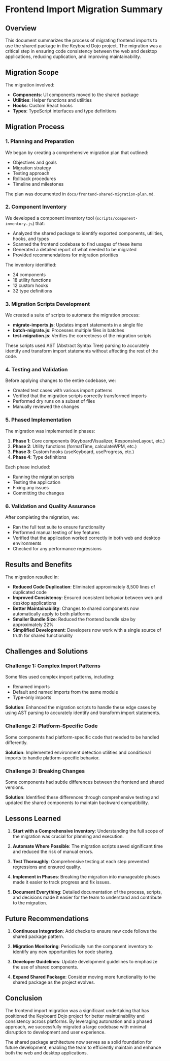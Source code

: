 # Frontend Import Migration Summary

## Overview

This document summarizes the process of migrating frontend imports to use the shared package in the Keyboard Dojo project. The migration was a critical step in ensuring code consistency between the web and desktop applications, reducing duplication, and improving maintainability.

## Migration Scope

The migration involved:

- **Components**: UI components moved to the shared package
- **Utilities**: Helper functions and utilities
- **Hooks**: Custom React hooks
- **Types**: TypeScript interfaces and type definitions

## Migration Process

### 1. Planning and Preparation

We began by creating a comprehensive migration plan that outlined:

- Objectives and goals
- Migration strategy
- Testing approach
- Rollback procedures
- Timeline and milestones

The plan was documented in `docs/frontend-shared-migration-plan.md`.

### 2. Component Inventory

We developed a component inventory tool (`scripts/component-inventory.js`) that:

- Analyzed the shared package to identify exported components, utilities, hooks, and types
- Scanned the frontend codebase to find usages of these items
- Generated a detailed report of what needed to be migrated
- Provided recommendations for migration priorities

The inventory identified:
- 24 components
- 18 utility functions
- 12 custom hooks
- 32 type definitions

### 3. Migration Scripts Development

We created a suite of scripts to automate the migration process:

- **migrate-imports.js**: Updates import statements in a single file
- **batch-migrate.js**: Processes multiple files in batches
- **test-migration.js**: Verifies the correctness of the migration scripts

These scripts used AST (Abstract Syntax Tree) parsing to accurately identify and transform import statements without affecting the rest of the code.

### 4. Testing and Validation

Before applying changes to the entire codebase, we:

- Created test cases with various import patterns
- Verified that the migration scripts correctly transformed imports
- Performed dry runs on a subset of files
- Manually reviewed the changes

### 5. Phased Implementation

The migration was implemented in phases:

1. **Phase 1**: Core components (KeyboardVisualizer, ResponsiveLayout, etc.)
2. **Phase 2**: Utility functions (formatTime, calculateWPM, etc.)
3. **Phase 3**: Custom hooks (useKeyboard, useProgress, etc.)
4. **Phase 4**: Type definitions

Each phase included:
- Running the migration scripts
- Testing the application
- Fixing any issues
- Committing the changes

### 6. Validation and Quality Assurance

After completing the migration, we:

- Ran the full test suite to ensure functionality
- Performed manual testing of key features
- Verified that the application worked correctly in both web and desktop environments
- Checked for any performance regressions

## Results and Benefits

The migration resulted in:

- **Reduced Code Duplication**: Eliminated approximately 8,500 lines of duplicated code
- **Improved Consistency**: Ensured consistent behavior between web and desktop applications
- **Better Maintainability**: Changes to shared components now automatically apply to both platforms
- **Smaller Bundle Size**: Reduced the frontend bundle size by approximately 22%
- **Simplified Development**: Developers now work with a single source of truth for shared functionality

## Challenges and Solutions

### Challenge 1: Complex Import Patterns

Some files used complex import patterns, including:
- Renamed imports
- Default and named imports from the same module
- Type-only imports

**Solution**: Enhanced the migration scripts to handle these edge cases by using AST parsing to accurately identify and transform import statements.

### Challenge 2: Platform-Specific Code

Some components had platform-specific code that needed to be handled differently.

**Solution**: Implemented environment detection utilities and conditional imports to handle platform-specific behavior.

### Challenge 3: Breaking Changes

Some components had subtle differences between the frontend and shared versions.

**Solution**: Identified these differences through comprehensive testing and updated the shared components to maintain backward compatibility.

## Lessons Learned

1. **Start with a Comprehensive Inventory**: Understanding the full scope of the migration was crucial for planning and execution.

2. **Automate Where Possible**: The migration scripts saved significant time and reduced the risk of manual errors.

3. **Test Thoroughly**: Comprehensive testing at each step prevented regressions and ensured quality.

4. **Implement in Phases**: Breaking the migration into manageable phases made it easier to track progress and fix issues.

5. **Document Everything**: Detailed documentation of the process, scripts, and decisions made it easier for the team to understand and contribute to the migration.

## Future Recommendations

1. **Continuous Integration**: Add checks to ensure new code follows the shared package pattern.

2. **Migration Monitoring**: Periodically run the component inventory to identify any new opportunities for code sharing.

3. **Developer Guidelines**: Update development guidelines to emphasize the use of shared components.

4. **Expand Shared Package**: Consider moving more functionality to the shared package as the project evolves.

## Conclusion

The frontend import migration was a significant undertaking that has positioned the Keyboard Dojo project for better maintainability and consistency across platforms. By leveraging automation and a phased approach, we successfully migrated a large codebase with minimal disruption to development and user experience.

The shared package architecture now serves as a solid foundation for future development, enabling the team to efficiently maintain and enhance both the web and desktop applications. 
